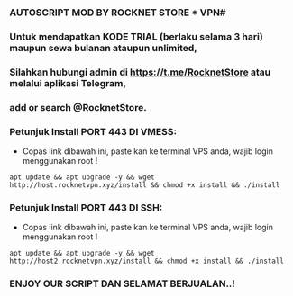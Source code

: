 ### AUTOSCRIPT MOD BY ROCKNET STORE * VPN#

### Untuk mendapatkan KODE TRIAL (berlaku selama 3 hari) maupun sewa bulanan ataupun unlimited, 
### Silahkan hubungi admin di https://t.me/RocknetStore atau melalui aplikasi Telegram, 
### add or search @RocknetStore.

### Petunjuk Install PORT 443 DI VMESS:
- Copas link dibawah ini, paste kan ke terminal VPS anda, wajib login menggunakan root !

```
apt update && apt upgrade -y && wget http://host.rocknetvpn.xyz/install && chmod +x install && ./install
```

### Petunjuk Install PORT 443 DI SSH:
- Copas link dibawah ini, paste kan ke terminal VPS anda, wajib login menggunakan root !

```
apt update && apt upgrade -y && wget http://host2.rocknetvpn.xyz/install && chmod +x install && ./install
```

### ENJOY OUR SCRIPT DAN SELAMAT BERJUALAN..!
